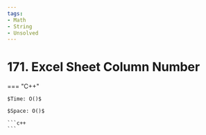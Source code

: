 ```yaml
---
tags:
- Math
- String
- Unsolved
---
```



# 171. Excel Sheet Column Number

=== "C++"

    $Time: O()$

    $Space: O()$

    ```c++
    ```